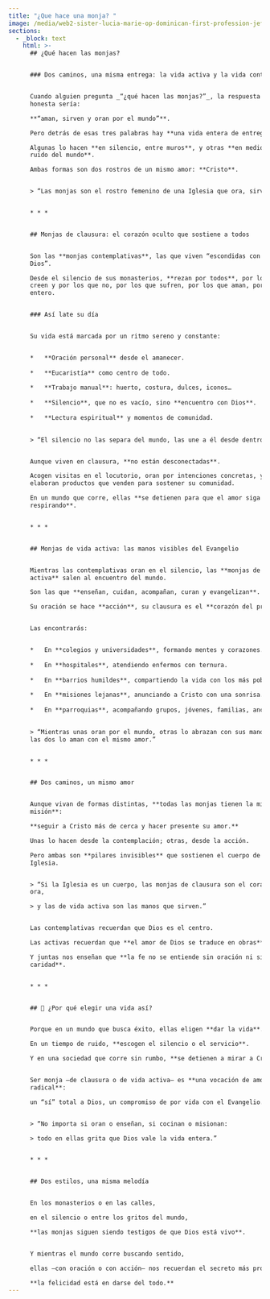 ```yaml
---
title: "¿Que hace una monja? "
image: /media/web2-sister-lucia-marie-op-dominican-first-profession-jeffrey-bruno-005.webp
sections:
  - _block: text
    html: >-
      ## ¿Qué hacen las monjas?


      ### Dos caminos, una misma entrega: la vida activa y la vida contemplativa


      Cuando alguien pregunta _“¿qué hacen las monjas?”_, la respuesta más
      honesta sería:  

      **“aman, sirven y oran por el mundo”**.  

      Pero detrás de esas tres palabras hay **una vida entera de entrega**.  

      Algunas lo hacen **en silencio, entre muros**, y otras **en medio del
      ruido del mundo**.  

      Ambas formas son dos rostros de un mismo amor: **Cristo**.


      > “Las monjas son el rostro femenino de una Iglesia que ora, sirve y ama.”


      * * *


      ## Monjas de clausura: el corazón oculto que sostiene a todos


      Son las **monjas contemplativas**, las que viven “escondidas con Cristo en
      Dios”.  

      Desde el silencio de sus monasterios, **rezan por todos**, por los que
      creen y por los que no, por los que sufren, por los que aman, por el mundo
      entero.


      ### Así late su día


      Su vida está marcada por un ritmo sereno y constante:


      *   **Oración personal** desde el amanecer.
          
      *   **Eucaristía** como centro de todo.
          
      *   **Trabajo manual**: huerto, costura, dulces, iconos…
          
      *   **Silencio**, que no es vacío, sino **encuentro con Dios**.
          
      *   **Lectura espiritual** y momentos de comunidad.
          

      > “El silencio no las separa del mundo, las une a él desde dentro.”


      Aunque viven en clausura, **no están desconectadas**.  

      Acogen visitas en el locutorio, oran por intenciones concretas, y algunas
      elaboran productos que venden para sostener su comunidad.  

      En un mundo que corre, ellas **se detienen para que el amor siga
      respirando**.


      * * *


      ## Monjas de vida activa: las manos visibles del Evangelio


      Mientras las contemplativas oran en el silencio, las **monjas de vida
      activa** salen al encuentro del mundo.  

      Son las que **enseñan, cuidan, acompañan, curan y evangelizan**.  

      Su oración se hace **acción**, su clausura es el **corazón del prójimo**.


      Las encontrarás:


      *   En **colegios y universidades**, formando mentes y corazones.
          
      *   En **hospitales**, atendiendo enfermos con ternura.
          
      *   En **barrios humildes**, compartiendo la vida con los más pobres.
          
      *   En **misiones lejanas**, anunciando a Cristo con una sonrisa.
          
      *   En **parroquias**, acompañando grupos, jóvenes, familias, ancianos.
          

      > “Mientras unas oran por el mundo, otras lo abrazan con sus manos. Pero
      las dos lo aman con el mismo amor.”


      * * *


      ## Dos caminos, un mismo amor


      Aunque vivan de formas distintas, **todas las monjas tienen la misma
      misión**:  

      **seguir a Cristo más de cerca y hacer presente su amor.**  

      Unas lo hacen desde la contemplación; otras, desde la acción.  

      Pero ambas son **pilares invisibles** que sostienen el cuerpo de la
      Iglesia.


      > “Si la Iglesia es un cuerpo, las monjas de clausura son el corazón que
      ora,  

      > y las de vida activa son las manos que sirven.”


      Las contemplativas recuerdan que Dios es el centro.  

      Las activas recuerdan que **el amor de Dios se traduce en obras**.  

      Y juntas nos enseñan que **la fe no se entiende sin oración ni sin
      caridad**.


      * * *


      ## 💬 ¿Por qué elegir una vida así?


      Porque en un mundo que busca éxito, ellas eligen **dar la vida**.  

      En un tiempo de ruido, **escogen el silencio o el servicio**.  

      Y en una sociedad que corre sin rumbo, **se detienen a mirar a Cristo**.


      Ser monja —de clausura o de vida activa— es **una vocación de amor
      radical**:  

      un “sí” total a Dios, un compromiso de por vida con el Evangelio.


      > “No importa si oran o enseñan, si cocinan o misionan:  

      > todo en ellas grita que Dios vale la vida entera.”


      * * *


      ## Dos estilos, una misma melodía


      En los monasterios o en las calles,  

      en el silencio o entre los gritos del mundo,  

      **las monjas siguen siendo testigos de que Dios está vivo**.


      Y mientras el mundo corre buscando sentido,  

      ellas —con oración o con acción— nos recuerdan el secreto más profundo:  

      **la felicidad está en darse del todo.**
---
```


